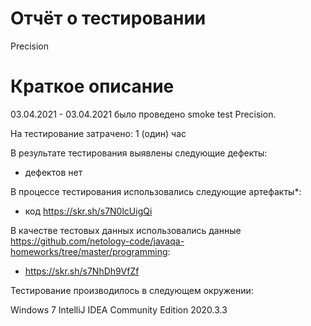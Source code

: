 # Отчёт о тестировании 
Precision

# Краткое описание
03.04.2021 - 03.04.2021 было проведено smoke test Precision.

На тестирование затрачено: 1 (один) час

В результате тестирования выявлены следующие дефекты:
* дефектов нет

В процессе тестирования использовались следующие артефакты*:
* код https://skr.sh/s7N0lcUigQi


В качестве тестовых данных использовались данные https://github.com/netology-code/javaqa-homeworks/tree/master/programming:
* https://skr.sh/s7NhDh9VfZf

Тестирование производилось в следующем окружении:

Windows 7
IntelliJ IDEA Community Edition 2020.3.3
